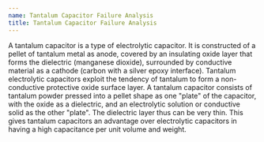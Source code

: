 ```yaml
---
name: Tantalum Capacitor Failure Analysis
title: Tantalum Capacitor Failure Analysis
---
```


A tantalum capacitor is a type of electrolytic capacitor. It is constructed of a pellet of tantalum metal as anode, covered by an insulating oxide layer that forms the dielectric (manganese dioxide), surrounded by conductive material as a cathode (carbon with a silver epoxy interface). Tantalum electrolytic capacitors exploit the tendency of tantalum to form a non-conductive protective oxide surface layer. A tantalum capacitor consists of tantalum powder pressed into a pellet shape as one "plate" of the capacitor, with the oxide as a dielectric, and an electrolytic solution or conductive solid as the other "plate". The dielectric layer thus can be very thin. This gives tantalum capacitors an advantage over electrolytic capacitors in having a high capacitance per unit volume and weight.
